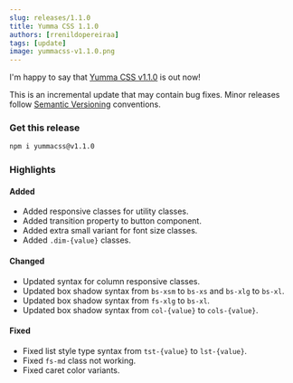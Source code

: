 ```yaml
---
slug: releases/1.1.0
title: Yumma CSS 1.1.0
authors: [rrenildopereiraa]
tags: [update]
image: yummacss-v1.1.0.png
---
```


I'm happy to say that [Yumma CSS v1.1.0](https://github.com/yumma-lib/yumma-css/releases/tag/v1.1.0) is out now!

This is an incremental update that may contain bug fixes. Minor releases follow [Semantic Versioning](https://docs.npmjs.com/about-semantic-versioning) conventions.

<!-- truncate -->

### Get this release

```bash
npm i yummacss@v1.1.0
```

### Highlights

#### Added
- Added responsive classes for utility classes.
- Added transition property to button component.
- Added extra small variant for font size classes.
- Added `.dim-{value}` classes.

#### Changed
- Updated syntax for column responsive classes.
- Updated box shadow syntax from `bs-xsm` to `bs-xs` and `bs-xlg` to `bs-xl`.
- Updated box shadow syntax from `fs-xlg` to `bs-xl`.
- Updated box shadow syntax from `col-{value}` to `cols-{value}`.

#### Fixed
- Fixed list style type syntax from `tst-{value}` to `lst-{value}`.
- Fixed `fs-md` class not working.
- Fixed caret color variants.